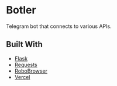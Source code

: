 # Botler

Telegram bot that connects to various APIs.

## Built With

* [Flask](https://flask.palletsprojects.com/en/1.1.x/)
* [Requests](https://requests.readthedocs.io/en/master/)
* [RoboBrowser](https://github.com/jmcarp/robobrowser)
* [Vercel](https://vercel.com/)
